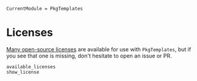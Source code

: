 ```@meta
CurrentModule = PkgTemplates
```

# Licenses

[Many open-source licenses](https://github.com/invenia/PkgTemplates.jl/tree/master/licenses)
are available for use with `PkgTemplates`, but if you see that one is missing, don't
hesitate to open an issue or PR.

```@docs
available_licenses
show_license
```
